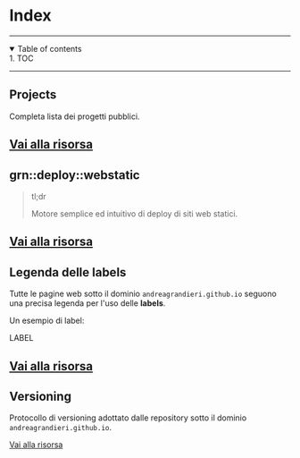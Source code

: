 # Index
<!-- Do not add to the table of contents -->

---

<!-- Table of contents -->
<details open markdown="block">
  <summary>
    Table of contents
  </summary>
  1. TOC
</details>

---

## Projects

Completa lista dei progetti pubblici.

[Vai alla risorsa](https://andreagrandieri.github.io/pages/Projects)
---

## grn::deploy::webstatic

 
> <p class="blockquote-title-fixer-purple">tl;dr</p>
>
> Motore semplice ed intuitivo di deploy di siti web statici.

[Vai alla risorsa](https://andreagrandieri.github.io/pages/grn-deploy-webstatic)
---

## Legenda delle labels

Tutte le pagine web sotto il dominio `andreagrandieri.github.io` seguono una precisa legenda per l'uso delle __labels__.

Un esempio di label:

LABEL

[Vai alla risorsa](https://andreagrandieri.github.io/pages/Legenda-labels)
---

## Versioning

Protocollo di versioning adottato dalle repository sotto il dominio `andreagrandieri.github.io`.

[Vai alla risorsa](https://andreagrandieri.github.io/pages/Versioning)